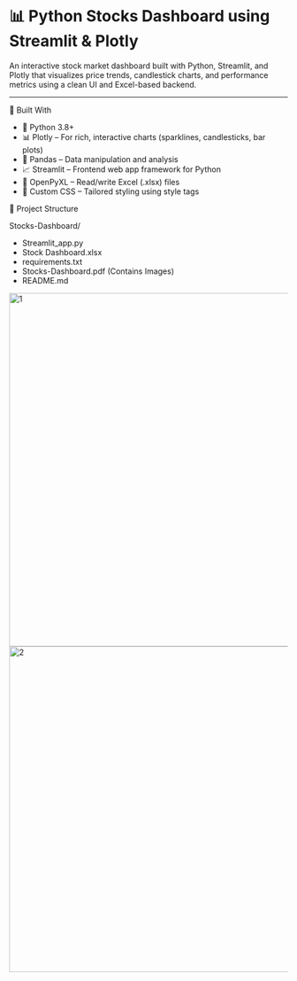 # 📊 Python Stocks Dashboard using Streamlit & Plotly

An interactive stock market dashboard built with Python, Streamlit, and Plotly that visualizes price trends, candlestick charts, and performance metrics using a clean UI and Excel-based backend.

---

 🧠 Built With

- 🐍 Python 3.8+
- 📊 Plotly – For rich, interactive charts (sparklines, candlesticks, bar plots)
- 🧾 Pandas – Data manipulation and analysis
- 📈 Streamlit – Frontend web app framework for Python
- 📁 OpenPyXL – Read/write Excel (.xlsx) files
- 🎨 Custom CSS – Tailored styling using style tags


 📂 Project Structure

Stocks-Dashboard/
 - Streamlit_app.py                  
 - Stock Dashboard.xlsx              
 - requirements.txt                
 - Stocks-Dashboard.pdf (Contains Images)
 - README.md                        
<img width="1196" height="638" alt="1" src="https://github.com/user-attachments/assets/75c1f1f1-6585-4b46-9f01-927c2d20d305" />
<img width="1184" height="588" alt="2" src="https://github.com/user-attachments/assets/e22640e2-dccb-420c-9bdc-be80cc4c51b1" />

